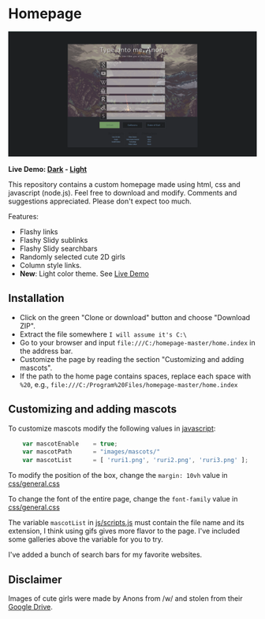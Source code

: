 Homepage
====

![alt tag](screenshots/preview3.png "Homepage preview")

**Live Demo: [Dark](http://gokoururi.github.io/homepage/) - [Light](http://gokoururi.github.io/homepage/index-light.html)**

This repository contains a custom homepage made using html, css and javascript (node.js). Feel free to download and modify. Comments and suggestions appreciated. Please don't expect too much.

Features:
* Flashy links
* Flashy Slidy sublinks
* Flashy Slidy searchbars 
* Randomly selected cute 2D girls
* Column style links.
* **New**: Light color theme. See [Live Demo](http://gokoururi.github.io/homepage/index-light.html)

Installation
----
* Click on the green "Clone or download" button and choose "Download ZIP".
* Extract the file somewhere ```I will assume it's C:\```
* Go to your browser and input ```file:///C:/homepage-master/home.index``` in the address bar.
* Customize the page by reading the section "Customizing and adding mascots".
* If the path to the home page contains spaces, replace each space with ```%20```, e.g., ```file:///C:/Program%20Files/homepage-master/home.index```


Customizing and adding mascots
----

To customize mascots modify the following values in [javascript](js/scripts.js):

```javascript
    var mascotEnable    = true;
    var mascotPath      = "images/mascots/"
    var mascotList      = [ 'ruri1.png', 'ruri2.png', 'ruri3.png' ];
```

To modify the position of the box, change the ```margin: 10vh``` value in [css/general.css](css/general.css)

To change the font of the entire page, change the ```font-family``` value in [css/general.css](css/general.css)

The variable ```mascotList``` in [js/scripts.js](js/scripts.js) must contain the file name and its extension, I think using gifs gives more flavor to the page. I've included some galleries above the variable for you to try.

I've added a bunch of search bars for my favorite websites.

Disclaimer
----
Images of cute girls were made by Anons from /w/ and stolen from their [Google Drive](https://drive.google.com/folderview?id=0B_VmbVyD4eT3N1VUbGN4Wjd5OVE).
